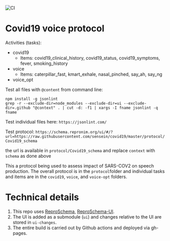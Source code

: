 ![CI](https://github.com/sensein/covid19/workflows/CI/badge.svg)

# Covid19 voice protocol

Activities (tasks):
* covid19
    * Items: covid19_clinical_history, covid19_status, covid19_symptoms, fever, smoking_history 
* voice
    * Items: caterpillar_fast, kmart_exhale, nasal_pinched, say_ah, say_ng
* voice_opt

Test all files with ```@content``` from command line:
```
npm install -g jsonlint
grep -r --exclude-dir=node_modules --exclude-dir=ui --exclude-dir=.github "@context" . | cut -d: -f1 | xargs -I fname jsonlint -q fname
```

Test individual files here: ```https://jsonlint.com/```

Test protocol: ```https://schema.repronim.org/ui/#/?url=https://raw.githubusercontent.com/sensein/covid19/master/protocol/Covid19_schema```

the url is available in ```protocol/Covid19_schema``` and replace `context` with `schema` as done above

This a protocol being used to assess impact of SARS-COV2 on speech production. 
The overall protocol is in the `protocol`folder and individual tasks and items
are in the `covid19`, `voice`, and `voice-opt` folders. 

# Technical details

1. This repo uses [ReproSchema](https://github.com/ReproNim/reproschema/),
[ReproSchema-UI](https://github.com/ReproNim/reproschema-ui/).
2. The UI is added as a submodule (`ui`) and changes relative to the UI are stored 
in `ui-changes`.
3. The entire build is carried out by Github actions and deployed via gh-pages.
